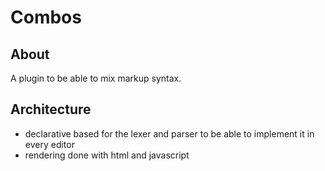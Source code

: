 # Combos


## About

A plugin to be able to mix markup syntax.


## Architecture

* declarative based for the lexer and parser to be able to implement it in every editor
* rendering done with html and javascript




